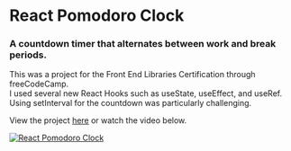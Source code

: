 # React Pomodoro Clock

### A countdown timer that alternates between work and break periods.

This was a project for the Front End Libraries Certification through freeCodeCamp.  
I used several new React Hooks such as useState, useEffect, and useRef.  
Using setInterval for the countdown was particularly challenging.

View the project [here](https://react-pomodoro-clock.netlify.com/) or watch the video below.

[![React Pomodoro Clock](http://img.youtube.com/vi/kEk-CObPIIk/0.jpg)](http://www.youtube.com/watch?v=kEk-CObPIIk "React Pomodoro Clock")
